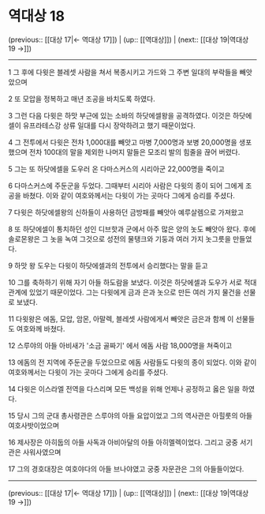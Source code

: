 # 역대상 18

(previous:: [[대상 17|← 역대상 17]]) | (up:: [[역대상]]) | (next:: [[대상 19|역대상 19 →]])

***




1 
그 후에 다윗은 블레셋 사람을 쳐서 복종시키고 가드와 그 주변 일대의 부락들을 빼앗았으며 



2 
또 모압을 정복하고 매년 조공을 바치도록 하였다. 



3 
그런 다음 다윗은 하맛 부근에 있는 소바의 하닷에셀왕을 공격하였다. 이것은 하닷에셀이 유프라테스강 상류 일대를 다시 장악하려고 했기 때문이었다. 



4 
그 전투에서 다윗은 전차 1,000대를 빼앗고 마병 7,000명과 보병 20,000명을 생포했으며 전차 100대의 말을 제외한 나머지 말들은 모조리 발의 힘줄을 끊어 버렸다. 



5 
그는 또 하닷에셀을 도우러 온 다마스커스의 시리아군 22,000명을 죽이고 



6 
다마스커스에 주둔군을 두었다. 그때부터 시리아 사람은 다윗의 종이 되어 그에게 조공을 바쳤다. 이와 같이 여호와께서는 다윗이 가는 곳마다 그에게 승리를 주셨다. 



7 
다윗은 하닷에셀왕의 신하들이 사용하던 금방패를 빼앗아 예루살렘으로 가져왔고 



8 
또 하닷에셀이 통치하던 성인 디브핫과 군에서 아주 많은 양의 놋도 빼앗아 왔다. 후에 솔로몬왕은 그 놋을 녹여 그것으로 성전의 물탱크와 기둥과 여러 가지 놋그릇을 만들었다. 



9 
하맛 왕 도우는 다윗이 하닷에셀과의 전투에서 승리했다는 말을 듣고 



10 
그를 축하하기 위해 자기 아들 하도람을 보냈다. 이것은 하닷에셀과 도우가 서로 적대 관계에 있었기 때문이었다. 그는 다윗에게 금과 은과 놋으로 만든 여러 가지 물건을 선물로 보냈다. 



11 
다윗왕은 에돔, 모압, 암몬, 아말렉, 블레셋 사람에게서 빼앗은 금은과 함께 이 선물들도 여호와께 바쳤다. 



12 
스루야의 아들 아비새가 '소금 골짜기' 에서 에돔 사람 18,000명을 쳐죽이고 



13 
에돔의 전 지역에 주둔군을 두었으므로 에돔 사람들도 다윗의 종이 되었다. 이와 같이 여호와께서는 다윗이 가는 곳마다 그에게 승리를 주셨다. 



14 
다윗은 이스라엘 전역을 다스리며 모든 백성을 위해 언제나 공정하고 옳은 일을 하였다. 



15 
당시 그의 군대 총사령관은 스루야의 아들 요압이었고 그의 역사관은 아힐룻의 아들 여호사밧이었으며 



16 
제사장은 아히둡의 아들 사독과 아비아달의 아들 아히멜렉이었다. 그리고 궁중 서기관은 사워사였으며 



17 
그의 경호대장은 여호야다의 아들 브나야였고 궁중 자문관은 그의 아들들이었다.

***

(previous:: [[대상 17|← 역대상 17]]) | (up:: [[역대상]]) | (next:: [[대상 19|역대상 19 →]])
